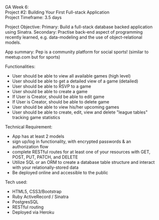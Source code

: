 GA Week 6:  
Project #2: Building Your First Full-stack Application  
Project Timeframe: 3.5 days  

Project Objective: 
Primary: Build a full-stack database backed application using Sinatra.
Secondary: Practise back-end aspect of programming recently learned, e.g. data-modeling and the use of object-relational models.

App summary:
Pep is a community platform for social sports! (similar to meetup.com but for sports)

Functionalities:
- User should be able to view all available games (high level)
- User should be able to get a detailed view of a game (detailed)
- User should be able to RSVP to a game
- User should be able to create a game
- If User is Creator, should be able to edit game
- If User is Creator, should be able to delete game
- User should be able to view his/her upcoming games
- User should be able to create, edit, view and delete "league tables" tracking game statistics

Technical Requirement:
- App has at least 2 models
- sign up/log in functionality, with encrypted passwords & an authorization flow
- complete RESTful routes for at least one of your resources with GET, POST, PUT, PATCH, and DELETE
- Utilize SQL or an ORM to create a database table structure and interact with your relationally-stored data
- Be deployed online and accessible to the public

Tech used:
- HTML5, CSS3/Bootstrap
- Ruby ActiveRecord / Sinatra
- PostgresSQL
- RESTful routing
- Deployed via Heroku